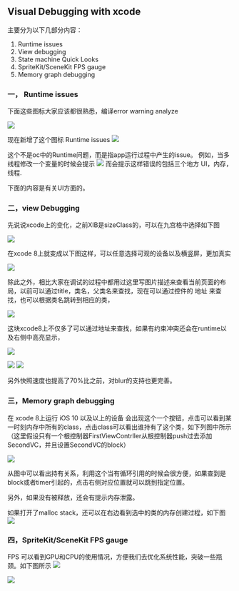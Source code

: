 ##                   Visual Debugging with xcode
主要分为以下几部分内容：

1. Runtime issues 
2. View debugging 
3. State machine Quick Looks 
4. SpriteKit/SceneKit FPS gauge 
5. Memory graph debugging 

### 一， Runtime issues
下面这些图标大家应该都很熟悉，编译error warning analyze 

![](Resource/929327D0-909A-46CA-9054-2E4B449C7FA6.png)

现在新增了这个图标 Runtime issues 
![](Resource/C50E86B5-DF60-4B1F-8B50-6755902013F2.png)

这个不是oc中的Runtime问题，而是指app运行过程中产生的issue。 
例如，当多线程修改一个变量的时候会提示 
![](Resource/4F58DC12-3828-4FE5-BE63-65F87611D7FF.png)
而会提示这样错误的包括三个地方 UI，内存，线程.

下面的内容是有关UI方面的。

### 二，view Debugging

先说说xcode上的变化，之前XIB是sizeClass的，可以在九宫格中选择如下图 

![](Resource/4D6EBF46-D24C-4E4C-BA5E-79A6B184C4FD.png)

在xcode 8上就变成以下图这样，可以任意选择可观的设备以及横竖屏，更加真实 

![](Resource/BC21562D-A93B-4FB4-AF84-244A1C01C386.png)

除此之外，相比大家在调试的过程中都用过这里写图片描述来查看当前页面的布局，以前可以通过title，类名，父类名来查找，现在可以通过控件的 地址 来查找，也可以根据类名跳转到相应的类，

![](Resource/AB0222B7-758E-47DE-B2E1-E0BAFD3D5F31.png)

这块xcode8上不仅多了可以通过地址来查找，如果有约束冲突还会在runtime以及右侧中高亮显示，

![](Resource/72479067-DFF5-49CC-AEA1-075E2BAF832D.png)


![](Resource/A05CDA2E-5C6E-46CE-B3E0-13C4871B7A33.png)
![](Resource/DD935938-A98C-4476-A7C4-38290A5A140C.png)

另外快照速度也提高了70%比之前，对blur的支持也更完善。

### 三，Memory graph debugging

在 xcode 8上运行 iOS 10 以及以上的设备 会出现这个一个按钮，点击可以看到某一时刻内存中所有的class，点击class可以看出谁持有了这个类，如下列图中所示（这里假设只有一个根控制器FirstViewContrller从根控制器push过去添加SecondVC，并且设置SecondVC的block） 
 
![](Resource/86E05E43-80A9-4FDE-BDFF-CB12CC96BD3E.png)
 

从图中可以看出持有关系，利用这个当有循环引用的时候会很方便，如果查到是block或者timer引起的，点击右侧对应位置就可以跳到指定位置。

另外，如果没有被释放，还会有提示内存泄露。

如果打开了malloc stack，还可以在右边看到选中的类的内存创建过程，如下图 
![](Resource/5D4626E1-0C44-4F33-B624-F44A64018B78.png)

### 四，SpriteKit/SceneKit FPS gauge

FPS 可以看到GPU和CPU的使用情况，方便我们去优化系统性能，突破一些瓶颈。如下图所示 
![](Resource/20160725150425507.png)

![](Resource/20160725150407512.png)
